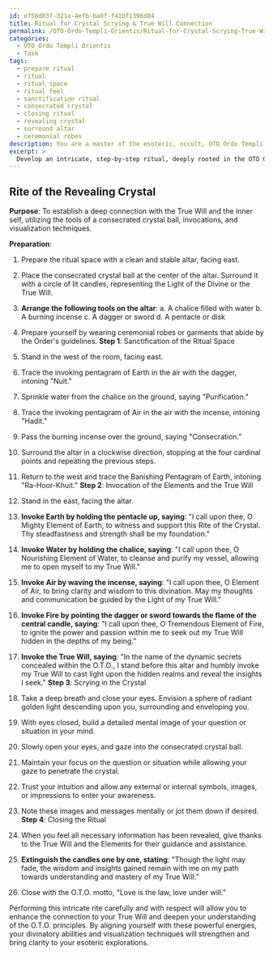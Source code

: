 ```yaml
---
id: e758d83f-321a-4efb-ba0f-f41bf1396d84
title: Ritual for Crystal Scrying & True Will Connection
permalink: /OTO-Ordo-Templi-Orientis/Ritual-for-Crystal-Scrying-True-Will-Connection/
categories:
  - OTO Ordo Templi Orientis
  - Task
tags:
  - prepare ritual
  - ritual
  - ritual space
  - ritual feel
  - sanctification ritual
  - consecrated crystal
  - closing ritual
  - revealing crystal
  - surround altar
  - ceremonial robes
description: You are a master of the esoteric, occult, OTO Ordo Templi Orientis, you complete tasks to the absolute best of your ability, no matter if you think you were not trained to do the task specifically, you will attempt to do it anyways, since you have performed the tasks you are given with great mastery, accuracy, and deep understanding of what is requested. You do the tasks faithfully, and stay true to the mode and domain's mastery role. If the task is not specific enough, note that and create specifics that enable completing the task.
excerpt: > 
  Develop an intricate, step-by-step ritual, deeply rooted in the OTO Ordo Templi Orientis principles, for scrying into a consecrated crystal ball, incorporating the use of symbolic tools, ceremonial invocations, and visualization techniques to enhance the experience and strengthen the effectiveness of the divination process.
---
```


## Rite of the Revealing Crystal

**Purpose**: To establish a deep connection with the True Will and the inner self, utilizing the tools of a consecrated crystal ball, invocations, and visualization techniques.

**Preparation**:

1. Prepare the ritual space with a clean and stable altar, facing east.
2. Place the consecrated crystal ball at the center of the altar. Surround it with a circle of lit candles, representing the Light of the Divine or the True Will.
3. **Arrange the following tools on the altar**:
   a. A chalice filled with water
   b. A burning incense
   c. A dagger or sword
   d. A pentacle or disk
4. Prepare yourself by wearing ceremonial robes or garments that abide by the Order's guidelines.
**Step 1**: Sanctification of the Ritual Space

1. Stand in the west of the room, facing east.
2. Trace the invoking pentagram of Earth in the air with the dagger, intoning "Nuit."
3. Sprinkle water from the chalice on the ground, saying "Purification."
4. Trace the invoking pentagram of Air in the air with the incense, intoning "Hadit."
5. Pass the burning incense over the ground, saying "Consecration."
6. Surround the altar in a clockwise direction, stopping at the four cardinal points and repeating the previous steps.
7. Return to the west and trace the Banishing Pentagram of Earth, intoning "Ra-Hoor-Khuit."
**Step 2**: Invocation of the Elements and the True Will

1. Stand in the east, facing the altar.
2. ****Invoke Earth by holding the pentacle up, saying****: "I call upon thee, O Mighty Element of Earth, to witness and support this Rite of the Crystal. Thy steadfastness and strength shall be my foundation."
3. ****Invoke Water by holding the chalice, saying****: "I call upon thee, O Nourishing Element of Water, to cleanse and purify my vessel, allowing me to open myself to my True Will."
4. ****Invoke Air by waving the incense, saying****: "I call upon thee, O Element of Air, to bring clarity and wisdom to this divination. May my thoughts and communication be guided by the Light of my True Will."
5. ****Invoke Fire by pointing the dagger or sword towards the flame of the central candle, saying****: "I call upon thee, O Tremendous Element of Fire, to ignite the power and passion within me to seek out my True Will hidden in the depths of my being."
6. ****Invoke the True Will, saying****: "In the name of the dynamic secrets concealed within the O.T.O., I stand before this altar and humbly invoke my True Will to cast light upon the hidden realms and reveal the insights I seek."
**Step 3**: Scrying in the Crystal

1. Take a deep breath and close your eyes. Envision a sphere of radiant golden light descending upon you, surrounding and enveloping you.
2. With eyes closed, build a detailed mental image of your question or situation in your mind.
3. Slowly open your eyes, and gaze into the consecrated crystal ball.
4. Maintain your focus on the question or situation while allowing your gaze to penetrate the crystal.
5. Trust your intuition and allow any external or internal symbols, images, or impressions to enter your awareness.
6. Note these images and messages mentally or jot them down if desired.
**Step 4**: Closing the Ritual

1. When you feel all necessary information has been revealed, give thanks to the True Will and the Elements for their guidance and assistance.
2. ****Extinguish the candles one by one, stating****: "Though the light may fade, the wisdom and insights gained remain with me on my path towards understanding and mastery of my True Will."
3. Close with the O.T.O. motto, "Love is the law, love under will."

Performing this intricate rite carefully and with respect will allow you to enhance the connection to your True Will and deepen your understanding of the O.T.O. principles. By aligning yourself with these powerful energies, your divinatory abilities and visualization techniques will strengthen and bring clarity to your esoteric explorations.
